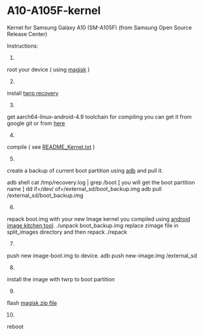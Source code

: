 # A10-A105F-kernel
Kernel for Samsung Galaxy A10 (SM-A105F) (from Samsung Open Source Release Center)


Instructions:


1. 
root your device ( using [magisk](https://forum.xda-developers.com/galaxy-a10/how-to/magisk-root-galaxy-a10-series-t3963822) )


2. 
install [twrp recovery](https://forum.xda-developers.com/galaxy-a10/development/recovery-twrp-3-3-1-galaxy-a10-exynos-t3963825)


3.

get aarch64-linux-android-4.9 toolchain for compiling
you can get it from google git or from [here](https://github.com/mscalindt/aarch64-linux-android-4.9.git)

4.

compile ( see [README_Kernel.txt](https://github.com/thewh1teagle/A10-A105F-kernel/blob/master/Kernel/README_Kernel.txt) )

5. 

create a backup of current boot partition using [adb](https://forum.xda-developers.com/showthread.php?t=2588979) and pull it.

adb shell
cat /tmp/recovery.log | grep /boot 
[ you will get the boot partition name ]
dd if=/dev/<partition> of=/external_sd/boot_backup.img
adb pull /external_sd/boot_backup.img

6.
repack boot.img with your new Image kernel you compiled using [android image kitchen tool](https://forum.xda-developers.com/showthread.php?t=2073775).
./unpack boot_backup.img
replace zimage file in split_images directory and then repack
./repack

7.
push new image-boot.img to device.
adb push new-image.img /external_sd

8.
install the image with twrp to boot partition

9.
flash [magisk zip file](https://github.com/topjohnwu/Magisk/releases)

10.
reboot
